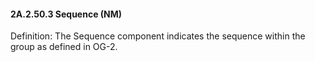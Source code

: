 #### 2A.2.50.3 Sequence (NM)

Definition: The Sequence component indicates the sequence within the group as defined in OG-2.
